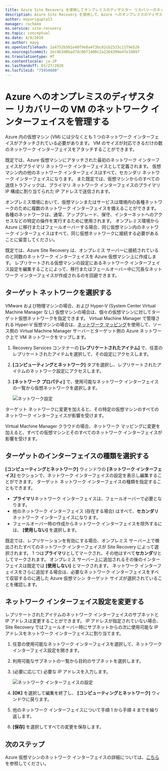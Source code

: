 ```yaml
---
title: Azure Site Recovery を使用してオンプレミスのディザスター リカバリーのネットワーク アダプターを管理する
description: Azure Site Recovery を使用して、Azure へのオンプレミスのディザスター リカバリーのためにネットワーク インターフェイスを管理する方法について説明します
author: mayurigupta13
manager: rochakm
ms.service: site-recovery
ms.topic: conceptual
ms.date: 4/9/2019
ms.author: mayg
ms.openlocfilehash: 2a4752b501e40f9e8a4f3bc82cb2533c11f9e526
ms.sourcegitcommit: 2ec4b3d0bad7dc0071400c2a2264399e4fe34897
ms.translationtype: HT
ms.contentlocale: ja-JP
ms.lasthandoff: 03/27/2020
ms.locfileid: "73954600"
---
```

# <a name="manage-vm-network-interfaces-for-on-premises-disaster-recovery-to-azure"></a>Azure へのオンプレミスのディザスター リカバリーの VM のネットワーク インターフェイスを管理する

Azure 内の仮想マシン (VM) には少なくとも 1 つのネットワーク インターフェイスがアタッチされている必要があります。 VM のサイズが対応できるだけの数のネットワーク インターフェイスをアタッチすることができます。

既定では、Azure 仮想マシンにアタッチされた最初のネットワーク インターフェイスがプライマリ ネットワーク インターフェイスとして定義されます。 仮想マシン内の他のネットワーク インターフェイスはすべて、セカンダリ ネットワーク インターフェイスになります。 また既定では、仮想マシンからのすべての送信トラフィックは、プライマリ ネットワーク インターフェイスのプライマリ IP 構成に割り当てられた IP アドレスで送信されます。

オンプレミス環境において、仮想マシンまたはサービスは環境内の各種ネットワークのために複数のネットワーク インターフェイスを備えることができます。 各種のネットワークは、通常、アップグレード、保守、インターネットへのアクセスなどの特定の操作を実行するために使用されます。 オンプレミス環境から Azure に移行またはフェールオーバーする場合、同じ仮想マシン内のネットワーク インターフェイスはすべて、同じ仮想ネットワークに接続する必要があることに留意してください。

既定では、Azure Site Recovery は、オンプレミス サーバーに接続されているのと同数のネットワーク インターフェイスを Azure 仮想マシン上に作成します。 レプリケートされる仮想マシンの設定にあるネットワーク インターフェイス設定を編集することによって、移行またはフェールオーバー中に冗長なネットワーク インターフェイスが作成されるのを回避できます。

## <a name="select-the-target-network"></a>ターゲット ネットワークを選択する

VMware および物理マシンの場合、および Hyper-V (System Center Virtual Machine Manager なし) 仮想マシンの場合は、個々の仮想マシンに対してターゲット仮想ネットワークを指定できます。 Virtual Machine Manager で管理される Hyper-V 仮想マシンの場合は、[ネットワーク マッピング](site-recovery-network-mapping.md)を使用して、ソース側の Virtual Machine Manager サーバーとターゲット側の Azure ネットワーク上で VM ネットワークをマップします。

1. Recovery Services コンテナーの **[レプリケートされたアイテム]** で、任意のレプリケートされたアイテムを選択して、その設定にアクセスします。

2. **[コンピューティングとネットワーク]** タブを選択し、レプリケートされたアイテムのネットワーク設定にアクセスします。

3. **[ネットワーク プロパティ]** で、使用可能なネットワーク インターフェイスの一覧から仮想ネットワークを選択します。

    ![ネットワーク設定](./media/site-recovery-manage-network-interfaces-on-premises-to-azure/compute-and-network.png)

ターゲット ネットワークに変更を加えると、その特定の仮想マシンのすべてのネットワーク インターフェイスが影響を受けます。

Virtual Machine Manager クラウドの場合、ネットワーク マッピングに変更を加えると、すべての仮想マシンとそのすべてのネットワーク インターフェイスが影響を受けます。

## <a name="select-the-target-interface-type"></a>ターゲットのインターフェイスの種類を選択する

**[コンピューティングとネットワーク]** ウィンドウの **[ネットワーク インターフェイス]** セクションで、ネットワーク インターフェイスの設定を表示し編集することができます。 ターゲット ネットワーク インターフェイスの種類を指定することもできます。

- **プライマリ**ネットワーク インターフェイスは、フェールオーバーで必要となります。
- 他のネットワーク インターフェイス (存在する場合) はすべて、**セカンダリ** ネットワーク インターフェイスになります。
- フェールオーバー時の作成からネットワーク インターフェイスを除外するには、 **[使用しない]** を選択します。

既定では、レプリケーションを有効にする場合、オンプレミス サーバー上で検出されたすべてのネットワーク インターフェイスが Site Recovery によって選択されます。 1 つは**プライマリ**としてマークされ、その他はすべて**セカンダリ**としてマークされます。 オンプレミス サーバー上に追加されるその後のインターフェイスは既定では **[使用しない]** とマークされます。 ネットワーク インターフェイスをさらに追加する場合は、必要なネットワーク インターフェイスをすべて収容するのに適した Azure 仮想マシン ターゲット サイズが選択されていることを確認します。

## <a name="modify-network-interface-settings"></a>ネットワーク インターフェイス設定を変更する

レプリケートされたアイテムのネットワーク インターフェイスのサブネットと IP アドレスは変更することができます。 IP アドレスが指定されていない場合、Site Recovery ではフェールオーバー時にサブネットからの次に使用可能な IP アドレスをネットワーク インターフェイスに割り当てます。

1. 任意の使用可能なネットワーク インターフェイスを選択して、ネットワーク インターフェイス設定を開きます。

2. 利用可能なサブネットの一覧から目的のサブネットを選択します。

3. (必要に応じて) 必要な IP アドレスを入力します。

    ![ネットワーク インターフェイスの設定](./media/site-recovery-manage-network-interfaces-on-premises-to-azure/network-interface-settings.png)

4. **[OK]** を選択して編集を終了し、 **[コンピューティングとネットワーク]** ウィンドウに戻ります。

5. 他のネットワーク インターフェイスについて手順 1 から手順 4 までを繰り返します。

6. **[保存]** を選択してすべての変更を保存します。

## <a name="next-steps"></a>次のステップ
  Azure 仮想マシンのネットワーク インターフェイスの詳細については、[こちら](../virtual-network/virtual-network-network-interface-vm.md)を参照してください。
